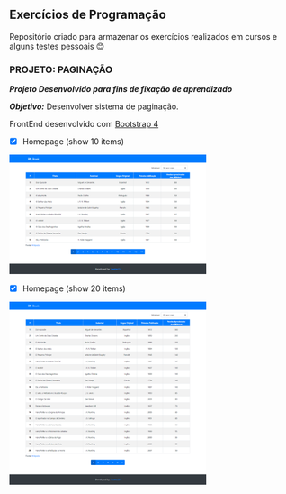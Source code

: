 ##  Exercícios de Programação
Repositório criado para armazenar os exercícios realizados em cursos e alguns testes pessoais :blush:

### PROJETO: PAGINAÇÃO
***Projeto Desenvolvido para fins de fixação de aprendizado***


***Objetivo:***  Desenvolver sistema de paginação.

FrontEnd desenvolvido com [Bootstrap 4](https://getbootstrap.com.br/)

 - [x] Homepage (show 10 items)

<img src="https://github.com/jnetto23/dev_study/blob/master/b7web/php/pagination/screenshots/screencapture-localhost-estudos-b7web-paginacao-2019-09-12-17_10_01.png" title="homepage" width="350">


 - [x] Homepage (show 20 items)

 <img src="https://github.com/jnetto23/dev_study/blob/master/b7web/php/pagination/screenshots/screencapture-localhost-estudos-b7web-paginacao-2019-09-12-17_10_32.png" title="homepage" width="350">
